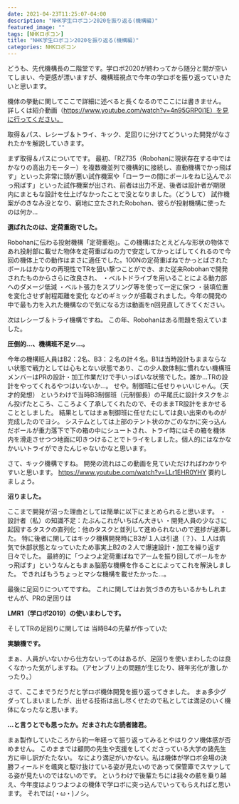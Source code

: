 ```yaml
---
date: 2021-04-23T11:25:07-04:00
description: "NHK学生ロボコン2020を振り返る(機構編)"
featured_image: ""
tags: [NHKロボコン]
title: "NHK学生ロボコン2020を振り返る(機構編)"
categories: NHKロボコン
---
```


どうも、先代機構長の二階堂です。学ロボ2020が終わってから随分と間が空いてしまい、今更感が漂いますが、機構班視点で今年の学ロボを振り返っていきたいと思います。

機体の挙動に関してここで詳細に述べると長くなるのでここには書きません。
詳しくは紹介動画（https://www.youtube.com/watch?v=4n95GRP0i1E）を見に行ってください。

取得＆パス、レシーブ＆トライ、キック、足回りに分けてどういった開発がなされたかを解説していきます。

まず取得＆パスについてです。
最初、「RZ735（Robohanに現状存在する中ではかなりの高出力モーター）を複数機並列で機構的に接続し、直動機構でかっ飛ばす」といった非常に頭が悪い試作機案や「ローラーの間にボールをねじ込んでぶっ飛ばす」といった試作機案が出され、前者は出力不足、後者は設計者が期限内にまともな設計を仕上げなかったことで没となりました。（どうして）
試作機案がのきなみ没となり、窮地に立たされたRobohan、彼らが投射機構に使ったのは何か…

<strong>選ばれたのは、定荷重砲でした。</strong>

Robohanに伝わる投射機構「定荷重砲」。この機構はたとえどんな形状の物体であれ投射部に載せた物体を定荷重ばねの力で安定してかっとばしてくれるので今回の機体上での動作はまさに適任でした。100Nの定荷重ばねでかっとばされたボールはかなりの再現性でTRを狙い撃つことができ、また従来Robohanで開発されたものからさらに改良され、
・ベルトドライブを用いることによる動力部へのダメージ低減
・ベルト張力をスプリング等を使って一定に保つ
・装填位置を変化させず射程距離を変化
などのギミックが搭載されました。今年の開発の中で最も力を入れた機構なので気になる方は動画をn回見直してきてください。

次はレシーブ＆トライ機構ですね。
この年、Robohanはある問題を抱えていました。

<strong>圧倒的…、機構班不足ッ…。</strong>

今年の機構班人員はB2：2名、B3：２名の計４名。B1は当時設計もままならない状態で戦力としては心もとない状態であり、この少人数体制に慣れない機構班メンバーはPRの設計・加工作業だけで手いっぱいな状態でした。誰か…TRの設計をやってくれるやつはいないか…。
せや。制御班に任せりゃいいじゃん。（天才的発想）
というわけで当時B3制御班（元制御長）の平尾氏に設計タスクをぶん投げたところ、こころよく了承してくれたので、そのままTR設計をまかせることとしました。
結果としてはまぁ制御班に任せたにしては良い出来のものが完成したのでヨシ。
システムとしては上部のテント状のかごのなかに突っ込んだボールが重力落下で下の箱の中にシュートされ、トライ時にはその箱を機体内を滑走させつつ地面に叩きつけることでトライをしました。個人的にはなかなかいいトライができたんじゃないかなと思います。

さて、キック機構ですね。
開発の流れはこの動画を見ていただければわかりやすいと思います。
https://www.youtube.com/watch?v=LLr1EHR0YHY
要約しましょう。

<strong>沼りました。</strong>

ここまで開発が沼った理由としては簡単に以下にまとめられると思います。
・設計者（私）の知識不足：たぶんこれがいちばん大きい
・開発人員の少なさに起因するタスクの直列化：他のタスクと並列して進められないので進捗が遅滞した。
特に後者に関してはキック機構開発時にB3が１人は引退（？）、１人は病気で休部状態となっていたため事実上B2の２人で爆速設計・加工を繰り返す日々でした。
最終的に「つよつよ定荷重ばねでアームを振り回してボールをかっ飛ばす」というなんともまぁ脳筋な機構を作ることによってこれを解決しました。
できればもうちょっとマシな機構を載せたかった…。

最後に足回りについてですね。
これに関してはお気づきの方もいるかもしれませんが、PRの足回りは

<strong>LMR1（学ロボ2019）の使いまわしです。</strong>

そしてTRの足回りに関しては
当時B4の先輩が作っていた

<strong>実験機です。</strong>

まぁ、人員がいないから仕方ないってのはあるが、足回りを使いまわしたのは良くなかった気がしますね。（アセンブリ上の問題が生じたり、経年劣化が激しかったり。）

さて、ここまでうだうだと学ロボ機体開発を振り返ってきました。
まぁ多少グダってしまいましたが、出せる技術は出し尽くせたので私としては満足のいく機体になったなと思います。

<strong>…と言うとでも思ったか。だまされたな読者諸君。</strong>

まぁ製作していたころから約一年経って振り返ってみるとやはりクソ機体感が否めません。
このままでは顧問の先生や支援をしてくださっている大学の諸先生方に申し訳がたたない。
なにより満足がいかない。私は機体が学ロボ会場の決勝フィールドを颯爽と駆け抜けている姿が見たいのであって保管庫でスヤァしてる姿が見たいのではないのです。
というわけで後輩たちには我々の骸を乗り越え、今年度はよりつよつよの機体で学ロボに突っ込んでいってもらえればと思います。
それでは(・ω・)ノシ。

